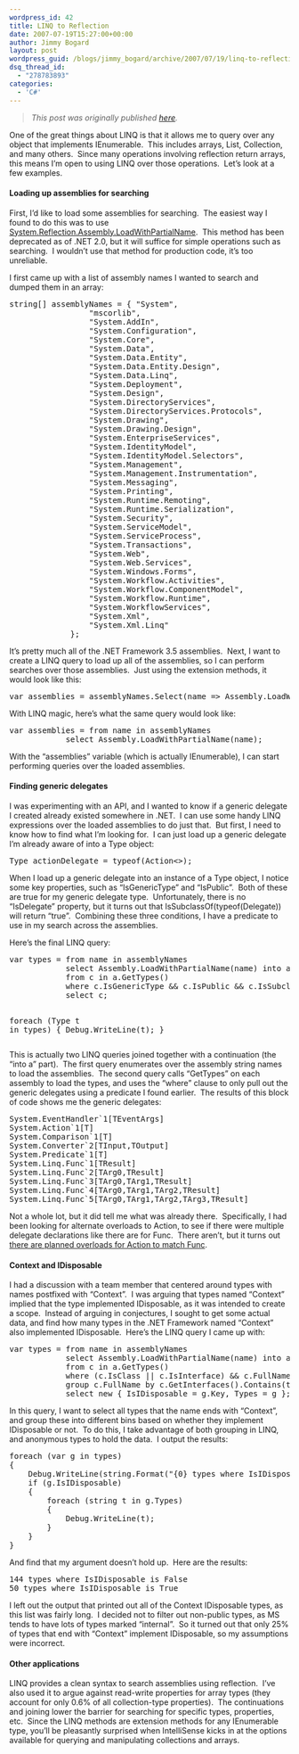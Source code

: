 ```yaml
---
wordpress_id: 42
title: LINQ to Reflection
date: 2007-07-19T15:27:00+00:00
author: Jimmy Bogard
layout: post
wordpress_guid: /blogs/jimmy_bogard/archive/2007/07/19/linq-to-reflection.aspx
dsq_thread_id:
  - "278783893"
categories:
  - 'C#'
---
```

> _This post was originally published [here](http://grabbagoft.blogspot.com/2007/07/linq-to-reflection.html)._

One of the great things about LINQ is that it allows me to query over any object that implements IEnumerable<T>.&nbsp; This includes arrays, List<T>, Collection<T>, and many others.&nbsp; Since many operations involving reflection return arrays, this means I&#8217;m open to using LINQ over those operations.&nbsp; Let&#8217;s look at a few examples.

#### Loading up assemblies for searching

First, I&#8217;d like to load some assemblies for searching.&nbsp; The easiest way I found to do this was to use [System.Reflection.Assembly.LoadWithPartialName](http://msdn2.microsoft.com/en-us/library/12xc5368.aspx).&nbsp; This method has been deprecated as of .NET 2.0, but it will suffice for simple operations such as searching.&nbsp; I wouldn&#8217;t use that method for production code, it&#8217;s too unreliable.

I first came up with a list of assembly names I wanted to search and dumped them in an array:

<div class="CodeFormatContainer">
  <pre><span class="kwrd">string</span>[] assemblyNames = { <span class="str">"System"</span>, 
                 <span class="str">"mscorlib"</span>, 
                 <span class="str">"System.AddIn"</span>,
                 <span class="str">"System.Configuration"</span>, 
                 <span class="str">"System.Core"</span>, 
                 <span class="str">"System.Data"</span>,
                 <span class="str">"System.Data.Entity"</span>,
                 <span class="str">"System.Data.Entity.Design"</span>,
                 <span class="str">"System.Data.Linq"</span>,
                 <span class="str">"System.Deployment"</span>,
                 <span class="str">"System.Design"</span>,
                 <span class="str">"System.DirectoryServices"</span>,
                 <span class="str">"System.DirectoryServices.Protocols"</span>,
                 <span class="str">"System.Drawing"</span>,
                 <span class="str">"System.Drawing.Design"</span>,
                 <span class="str">"System.EnterpriseServices"</span>,
                 <span class="str">"System.IdentityModel"</span>,
                 <span class="str">"System.IdentityModel.Selectors"</span>,
                 <span class="str">"System.Management"</span>,
                 <span class="str">"System.Management.Instrumentation"</span>,
                 <span class="str">"System.Messaging"</span>,
                 <span class="str">"System.Printing"</span>,
                 <span class="str">"System.Runtime.Remoting"</span>,
                 <span class="str">"System.Runtime.Serialization"</span>,
                 <span class="str">"System.Security"</span>,
                 <span class="str">"System.ServiceModel"</span>,
                 <span class="str">"System.ServiceProcess"</span>,
                 <span class="str">"System.Transactions"</span>,
                 <span class="str">"System.Web"</span>, 
                 <span class="str">"System.Web.Services"</span>, 
                 <span class="str">"System.Windows.Forms"</span>, 
                 <span class="str">"System.Workflow.Activities"</span>, 
                 <span class="str">"System.Workflow.ComponentModel"</span>, 
                 <span class="str">"System.Workflow.Runtime"</span>, 
                 <span class="str">"System.WorkflowServices"</span>, 
                 <span class="str">"System.Xml"</span>, 
                 <span class="str">"System.Xml.Linq"</span>
             };
</pre>
</div>

It&#8217;s pretty much all of the .NET Framework 3.5 assemblies.&nbsp; Next, I want to create a LINQ query to load up all of the assemblies, so I can perform searches over those assemblies.&nbsp; Just using the extension methods, it would look like this:

<div class="CodeFormatContainer">
  <pre>var assemblies = assemblyNames.Select(name =&gt; Assembly.LoadWithPartialName(name));
</pre>
</div>

With LINQ magic, here&#8217;s what the same query would look like:

<div class="CodeFormatContainer">
  <pre>var assemblies = from name <span class="kwrd">in</span> assemblyNames
            select Assembly.LoadWithPartialName(name);
</pre>
</div>

With the &#8220;assemblies&#8221; variable (which is actually IEnumerable<Assembly>), I can start performing queries over the loaded assemblies.

#### Finding generic delegates

I was experimenting with an API, and I wanted to know if a generic delegate I created already existed somewhere in .NET.&nbsp; I can use some handy LINQ expressions over the loaded assemblies to do just that.&nbsp; But first, I need to know how to find what I&#8217;m looking for.&nbsp; I can just load up a generic delegate I&#8217;m already aware of into a Type object:

<div class="CodeFormatContainer">
  <pre>Type actionDelegate = <span class="kwrd">typeof</span>(Action&lt;&gt;);</pre>
</div>

When I load up a generic delegate into an instance of a Type object, I notice some key properties, such as &#8220;IsGenericType&#8221; and &#8220;IsPublic&#8221;.&nbsp; Both of these are true for my generic delegate type.&nbsp; Unfortunately, there is no &#8220;IsDelegate&#8221; property, but it turns out that IsSubclassOf(typeof(Delegate)) will return &#8220;true&#8221;.&nbsp; Combining these three conditions, I have a predicate to use in my search across the assemblies.

Here&#8217;s the final LINQ query:

<div class="CodeFormatContainer">
  <pre>var types = from name <span class="kwrd">in</span> assemblyNames
            select Assembly.LoadWithPartialName(name) into a
            from c <span class="kwrd">in</span> a.GetTypes()
            <span class="kwrd">where</span> c.IsGenericType && c.IsPublic && c.IsSubclassOf(<span class="kwrd">typeof</span>(Delegate))
            select c;

<span class="kwrd">foreach</span> (Type t <span class="kwrd">in</span> types)
{
    Debug.WriteLine(t);
}</pre>
</div>

This is actually two LINQ queries joined together with a continuation (the &#8220;into a&#8221; part).&nbsp; The first query enumerates over the assembly string names to load the assemblies.&nbsp; The second query calls &#8220;GetTypes&#8221; on each assembly to load the types, and uses the &#8220;where&#8221; clause to only pull out the generic delegates using a predicate I found earlier.&nbsp; The results of this block of code shows me the generic delegates:

<div class="CodeFormatContainer">
  <pre>System.EventHandler`1[TEventArgs]
System.Action`1[T]
System.Comparison`1[T]
System.Converter`2[TInput,TOutput]
System.Predicate`1[T]
System.Linq.Func`1[TResult]
System.Linq.Func`2[TArg0,TResult]
System.Linq.Func`3[TArg0,TArg1,TResult]
System.Linq.Func`4[TArg0,TArg1,TArg2,TResult]
System.Linq.Func`5[TArg0,TArg1,TArg2,TArg3,TResult]</pre>
</div>

Not a whole lot, but it did tell me what was already there.&nbsp; Specifically, I had been looking for alternate overloads to Action<T>, to see if there were multiple delegate declarations like there are for Func<TResult>.&nbsp; There aren&#8217;t, but it turns out [there are planned overloads for Action to match Func](http://forums.microsoft.com/MSDN/ShowPost.aspx?PostID=1503788&SiteID=1).

#### Context and IDisposable

I had a discussion with a team member that centered around types with names postfixed with &#8220;Context&#8221;.&nbsp; I was arguing that types named &#8220;Context&#8221; implied that the type implemented IDisposable, as it was intended to create a scope.&nbsp; Instead of arguing in conjectures, I sought to get some actual data, and find how many types in the .NET Framework named &#8220;Context&#8221; also implemented IDisposable.&nbsp; Here&#8217;s the LINQ query I came up with:

<div class="CodeFormatContainer">
  <pre>var types = from name <span class="kwrd">in</span> assemblyNames
            select Assembly.LoadWithPartialName(name) into a
            from c <span class="kwrd">in</span> a.GetTypes()
            <span class="kwrd">where</span> (c.IsClass || c.IsInterface) && c.FullName.EndsWith(<span class="str">"Context"</span>)
            group c.FullName by c.GetInterfaces().Contains(<span class="kwrd">typeof</span>(IDisposable)) into g
            select <span class="kwrd">new</span> { IsIDisposable = g.Key, Types = g };</pre>
</div>

In this query,&nbsp;I want to select all types that the name ends with &#8220;Context&#8221;, and group these into different bins based on whether they implement IDisposable or not.&nbsp; To do this, I take advantage of both grouping in LINQ, and anonymous types to hold the data.&nbsp; I output the results:

<div class="CodeFormatContainer">
  <pre><span class="kwrd">foreach</span> (var g <span class="kwrd">in</span> types)
{
    Debug.WriteLine(<span class="kwrd">string</span>.Format(<span class="str">"{0} types where IsIDisposable is {1}"</span>, g.Types.Count(), g.IsIDisposable));
    <span class="kwrd">if</span> (g.IsIDisposable)
    {
        <span class="kwrd">foreach</span> (<span class="kwrd">string</span> t <span class="kwrd">in</span> g.Types)
        {
            Debug.WriteLine(t);
        }
    }
}</pre>
</div>

And find that my argument doesn&#8217;t hold up.&nbsp; Here are the results:

<div class="CodeFormatContainer">
  <pre>144 types <span class="kwrd">where</span> IsIDisposable <span class="kwrd">is</span> False
50 types <span class="kwrd">where</span> IsIDisposable <span class="kwrd">is</span> True</pre>
</div>

I left out the output that printed out all of the Context IDisposable types, as this list was fairly long.&nbsp; I decided not to filter out non-public types, as MS tends to have lots of types marked &#8220;internal&#8221;.&nbsp; So it turned out that only 25% of types that&nbsp;end with &#8220;Context&#8221;&nbsp;implement IDisposable, so my assumptions were incorrect.

#### Other applications

LINQ provides a clean syntax to search assemblies using reflection.&nbsp; I&#8217;ve also used it to argue against read-write properties for array types (they account for only 0.6% of all collection-type properties).&nbsp; The continuations and joining lower the barrier for searching for specific types, properties, etc.&nbsp; Since the LINQ methods are extension methods for any IEnumerable<T> type, you&#8217;ll be pleasantly surprised when IntelliSense&nbsp;kicks in&nbsp;at the options available&nbsp;for querying and manipulating collections and arrays.